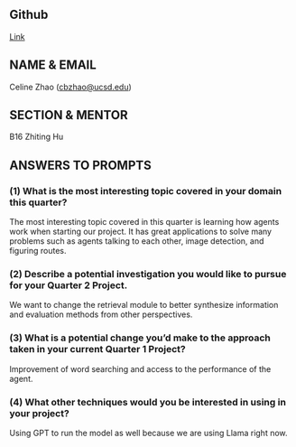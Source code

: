 ## Github
[Link](https://github.com/celinez37/DSC180A-Methodology-5)

## NAME & EMAIL
Celine Zhao (cbzhao@ucsd.edu)

## SECTION & MENTOR
B16 Zhiting Hu

## ANSWERS TO PROMPTS

### (1) What is the most interesting topic covered in your domain this quarter? <br>
The most interesting topic covered in this quarter is learning how agents work when starting our project. It has great applications to solve many problems such as agents talking to each other, image detection, and figuring routes.

### (2) Describe a potential investigation you would like to pursue for your Quarter 2 Project.
We want to change the retrieval module to better synthesize information and evaluation methods from other perspectives.

### (3) What is a potential change you’d make to the approach taken in your current Quarter 1 Project?
Improvement of word searching and access to the performance of the agent.

### (4) What other techniques would you be interested in using in your project?
Using GPT to run the model as well because we are using Llama right now.

